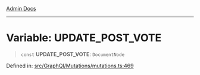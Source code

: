 [Admin Docs](/)

***

# Variable: UPDATE\_POST\_VOTE

> `const` **UPDATE\_POST\_VOTE**: `DocumentNode`

Defined in: [src/GraphQl/Mutations/mutations.ts:469](https://github.com/PalisadoesFoundation/talawa-admin/blob/main/src/GraphQl/Mutations/mutations.ts#L469)
